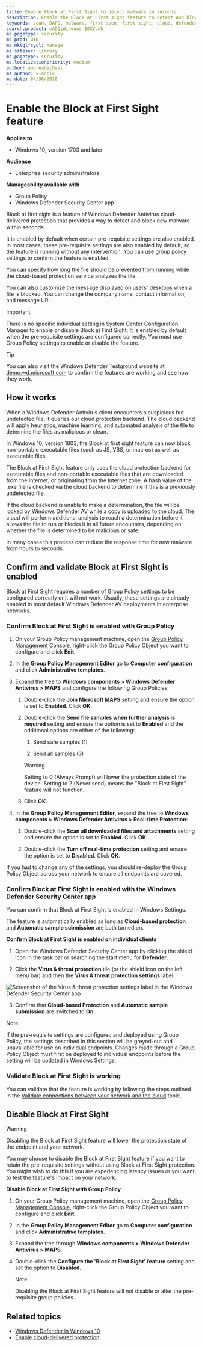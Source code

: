 ```yaml
---
title: Enable Block at First Sight to detect malware in seconds
description: Enable the Block at First sight feature to detect and block malware within seconds, and validate that it is configured correctly.
keywords: scan, BAFS, malware, first seen, first sight, cloud, defender
search.product: eADQiWindows 10XVcnh
ms.pagetype: security
ms.prod: w10
ms.mktglfcycl: manage
ms.sitesec: library
ms.pagetype: security
ms.localizationpriority: medium
author: andreabichsel
ms.author: v-anbic
ms.date: 04/30/2018
---
```






# Enable the Block at First Sight feature

**Applies to**

- Windows 10, version 1703 and later

**Audience**

- Enterprise security administrators

**Manageability available with**

- Group Policy
- Windows Defender Security Center app


Block at first sight is a feature of Windows Defender Antivirus cloud-delivered protection that provides a way to detect and block new malware within seconds. 

It is enabled by default when certain pre-requisite settings are also enabled. In most cases, these pre-requisite settings are also enabled by default, so the feature is running without any intervention. You can use group policy settings to confirm the feature is enabled.

You can [specify how long the file should be prevented from running](configure-cloud-block-timeout-period-windows-defender-antivirus.md) while the cloud-based protection service analyzes the file.

You can also [customize the message displayed on users' desktops](https://docs.microsoft.com/en-us/windows/security/threat-protection/windows-defender-security-center/wdsc-customize-contact-information) when a file is blocked. You can change the company name, contact information, and message URL.

> [!IMPORTANT]
> There is no specific individual setting in System Center Configuration Manager to enable or disable Block at First Sight. It is enabled by default when the pre-requisite settings are configured correctly. You must use Group Policy settings to enable or disable the feature.


>[!TIP]
>You can also visit the Windows Defender Testground website at [demo.wd.microsoft.com](https://demo.wd.microsoft.com?ocid=cx-wddocs-testground) to confirm the features are working and see how they work.


## How it works

When a Windows Defender Antivirus client encounters a suspicious but undetected file, it queries our cloud protection backend. The cloud backend will apply heuristics, machine learning, and automated analysis of the file to determine the files as malicious or clean. 

In Windows 10, version 1803, the Block at first sight feature can now block non-portable executable files (such as JS, VBS, or macros) as well as executable files.

The Block at First Sight feature only uses the cloud protection backend for executable files and non-portable executable files that are downloaded from the Internet, or originating from the Internet zone. A hash value of the .exe file is checked via the cloud backend to determine if this is a previously undetected file.

 

If the cloud backend is unable to make a determination, the file will be locked by Windows Defender AV while a copy is uploaded to the cloud. The cloud will perform additional analysis to reach a determination before it allows the file to run or blocks it in all future encounters, depending on whether the file is determined to be malicious or safe. 

In many cases this process can reduce the response time for new malware from hours to seconds.


## Confirm and validate Block at First Sight is enabled

Block at First Sight requires a number of Group Policy settings to be configured correctly or it will not work. Usually, these settings are already enabled in most default Windows Defender AV deployments in enterprise networks.



### Confirm Block at First Sight is enabled with Group Policy

1.  On your Group Policy management machine, open the [Group Policy Management Console](https://technet.microsoft.com/library/cc731212.aspx), right-click the Group Policy Object you want to configure and click **Edit**.

3.  In the **Group Policy Management Editor** go to **Computer configuration** and click **Administrative templates**.

5.  Expand the tree to **Windows components > Windows Defender Antivirus > MAPS** and configure the following Group Policies:
    
    1.  Double-click the **Join Microsoft MAPS** setting and ensure the option is set to **Enabled**. Click **OK**.
    
    1.  Double-click the **Send file samples when further analysis is required** setting and ensure the option is set to **Enabled** and the additional options are either of the following:
    
        1. Send safe samples (1)
        
        1. Send all samples (3)

        > [!WARNING]
        > Setting to 0 (Always Prompt) will lower the protection state of the device. Setting to 2 (Never send) means the "Block at First Sight" feature will not function.

    1. Click **OK**.

1.  In the **Group Policy Management Editor**, expand the tree to **Windows components > Windows Defender Antivirus > Real-time Protection**:
    
    1.  Double-click the **Scan all downloaded files and attachments** setting and ensure the option is set to **Enabled**. Click **OK**.
    
    1.  Double-click the **Turn off real-time protection** setting and ensure the option is set to **Disabled**. Click **OK**.

If you had to change any of the settings, you should re-deploy the Group Policy Object across your network to ensure all endpoints are covered.


### Confirm Block at First Sight is enabled with the Windows Defender Security Center app

You can confirm that Block at First Sight is enabled in Windows Settings. 

The feature is automatically enabled as long as **Cloud-based protection** and **Automatic sample submission** are both turned on.

**Confirm Block at First Sight is enabled on individual clients**

1. Open the Windows Defender Security Center app by clicking the shield icon in the task bar or searching the start menu for **Defender**.

2. Click the **Virus & threat protection** tile (or the shield icon on the left menu bar) and then the **Virus & threat protection settings** label:

![Screenshot of the Virus & threat protection settings label in the Windows Defender Security Center app](images/defender/wdav-protection-settings-wdsc.png)
    
3.	Confirm that **Cloud-based Protection** and **Automatic sample submission** are switched to **On**.

> [!NOTE]
> If the pre-requisite settings are configured and deployed using Group Policy, the settings described in this section will be greyed-out and unavailable for use on individual endpoints. Changes made through a Group Policy Object must first be deployed to individual endpoints before the setting will be updated in Windows Settings.


### Validate Block at First Sight is working

You can validate that the feature is working by following the steps outlined in the [Validate connections between your network and the cloud](configure-network-connections-windows-defender-antivirus.md#validate) topic.


## Disable Block at First Sight

> [!WARNING]
> Disabling the Block at First Sight feature will lower the protection state of the endpoint and your network.

You may choose to disable the Block at First Sight feature if you want to retain the pre-requisite settings without using Block at First Sight protection. You might wish to do this if you are experiencing latency issues or you want to test the feature's impact on your network.

**Disable Block at First Sight with Group Policy**

1.  On your Group Policy management machine, open the [Group Policy Management Console](https://technet.microsoft.com/library/cc731212.aspx), right-click the Group Policy Object you want to configure and click **Edit**.

3.  In the **Group Policy Management Editor** go to **Computer configuration** and click **Administrative templates**.

5.  Expand the tree through **Windows components > Windows Defender Antivirus > MAPS**.

1.  Double-click the **Configure the 'Block at First Sight' feature** setting and set the option to **Disabled**.

    > [!NOTE]
    > Disabling the Block at First Sight feature will not disable or alter the pre-requisite group policies.


## Related topics

- [Windows Defender in Windows 10](windows-defender-antivirus-in-windows-10.md)
- [Enable cloud-delivered protection](enable-cloud-protection-windows-defender-antivirus.md)



